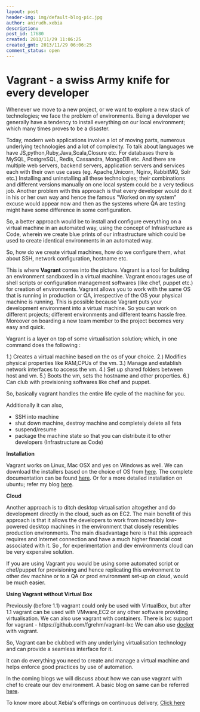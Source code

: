 ```yaml
---
layout: post
header-img: img/default-blog-pic.jpg
author: anirudh.xebia
description: 
post_id: 17680
created: 2013/11/29 11:06:25
created_gmt: 2013/11/29 06:06:25
comment_status: open
---
```


# Vagrant - a swiss Army knife for every developer

<p>Whenever we move to a new project, or we want to explore a new stack of technologies; we face the problem of environments. Being a developer we generally have a tendency to install everything on our local environment; which many times proves to be a disaster.</p>
<p>Today, modern web applications involve a lot of moving parts, numerous underlying technologies and a lot of complexity.
To talk about languages we have JS,python,Ruby,Java,Scala,Closure etc.
For databases there is MySQL, PostgreSQL, Redis, Cassandra, MongoDB etc. And there are multiple web servers, backend servers, application servers and services each with their own use cases (eg. Apache,Unicorn, Nginx, RabbitMQ, Solr etc.)
Installing and uninstalling all these technologies; their combinations and different versions manually on one local system could be a very tedious job.
Another problem with this approach is that every developer would do it in his or her own way and hence the famous "Worked on my system" excuse would appear now and then as the systems where QA are testing might have some difference in some configuration.</p>
<p>So, a better approach would be to install and configure everything on a virtual machine in an automated way, using the concept of Infrastructure as Code, wherein we create blue prints of our infrastructure which could be used to create identical environments in an automated way.</p>
<p>So, how do we create virtual machines, how do we configure them, what about SSH, network configuration, hostname etc.</p>
<p>This is where <strong>Vagrant</strong> comes into the picture.
Vagrant is a tool for building an environment sandboxed in a virtual machine. Vagrant encourages use of shell scripts or configuration management softwares (like chef, puppet etc.) for creation of environments.
Vagrant allows you to work with the same OS that is running in production or QA, irrespective of the OS your physical machine is running. This is possible because Vagrant puts your development environment into a virtual machine. So you can work on different projects; different environments and different teams hassle free. Moreover on boarding a new team member to the project becomes very easy and quick.</p>
<p>Vagrant is a layer on top of some virtualisation solution; which, in one command does the following :</p>
<p>1.) Creates a virtual machine based on the os of your choice.
2.) Modifies physical properties like RAM,CPUs of the vm.
3.) Manage and establish network interfaces to access the vm.
4.) Set up shared folders between host and vm.
5.) Boots the vm, sets the hostname and other properties.
6.) Can club with provisioning softwares like chef and puppet.</p>
<p>So, basically vagrant handles the entire life cycle of the machine for you.</p>
<p>Additionally it can also,</p>
<ul>
<li>SSH into machine</li>
<li>shut down machine, destroy machine and completely delete all feta</li>
<li>suspend/resume</li>
<li>package the machine state so that you can distribute it to other developers (Infrastructure as Code)</li>
</ul>
<p><strong>Installation</strong></p>
<p>Vagrant works on Linux, Mac OSX and yes on Windows as well. We can download the installers based on the choice of OS from <a href="http://downloads.vagrantup.com">here</a>. The complete documentation can be found <a href="http://docs.vagrantup.com/v2/">here</a>.
Or for a more detailed installation on ubuntu; refer my blog <a href="http://anirudhbhatnagar.com/2013/09/11/create-an-ubuntu-vm-using-vagrant-and-virtual-box/">here</a>.</p>
<p><strong>Cloud</strong></p>
<p><strong></strong>Another approach is to ditch desktop virtualisation altogether and do development directly in the cloud, such as on EC2. The main benefit of this approach is that it allows the developers to work from incredibly low-powered desktop machines in the environment that closely resembles production environments. The main disadvantage here is that this approach requires and Internet connection and have a much higher financial cost associated with it. So , for experimentation and dev environments cloud can be very expensive solution.</p>
<p>If you are using Vagrant you would be using some automated script or chef/puppet for provisioning and hence replicating this environment to other dev machine or to a QA or prod environment set-up on cloud, would be much easier.</p>
<p><strong>Using Vagrant without Virtual Box</strong></p>
<p>Previously (before 1.1) vagrant could only be used with VirtualBox, but after 1.1 vagrant can be used with VMware,EC2 or any other software providing virtualisation. We can also use vagrant with containers.
There is lxc support for vagrant - https://github.com/fgrehm/vagrant-lxc
We can also use <a href="http://www.docker.io">docker</a> with vagrant.</p>
<p>So, Vagrant can be clubbed with any underlying virtualisation technology and can provide a seamless interface for it.</p>
<p>It can do everything you need to create and manage a virtual machine and helps enforce good practices by use of automation.</p>
<p>In the coming blogs we will discuss about how we can use vagrant with chef to create our dev environment. A basic blog on same can be referred <a href="http://anirudhbhatnagar.com/2013/09/25/chef-solo-with-vagrant/">here</a>.</p>
<p>To know more about Xebia's offerings on continuous delivery, <a href="http://www.xebia.in/continuous-delivery.html">Click here</a></p>